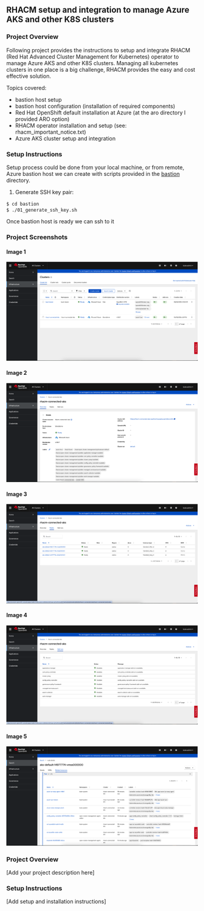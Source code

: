 ## RHACM setup and integration to manage Azure AKS and other K8S clusters

### Project Overview
Following project provides the instructions to setup and integrate RHACM (Red Hat Advanced Cluster Management for Kubernetes) operator to manage Azure AKS and other K8S clusters.
Managing all kubernetes clusters in one place is a big challenge, RHACM provides the easy and cost effective solution.

Topics covered:
- bastion host setup
- bastion host configuration (installation of required components)
- Red Hat OpenShift default installation at Azure (at the aro directory I provided ARO option)
- RHACM operator installation and setup (see: rhacm_important_notice.txt)
- Azure AKS cluster setup and integration

### Setup Instructions
Setup process could be done from your local machine, or from remote, Azure bastion host we can create with scripts provided in the [bastion](./bastion) directory.

1. Generate SSH key pair:

```
$ cd bastion
$ ./01_generate_ssh_key.sh
```


Once bastion host is ready we can ssh to it

### Project Screenshots

#### Image 1
![Image 1](img/1.png)

#### Image 2
![Image 2](img/2.png)

#### Image 3
![Image 3](img/3.png)

#### Image 4
![Image 4](img/4.png)

#### Image 5
![Image 5](img/5.png)

### Project Overview
[Add your project description here]

### Setup Instructions
[Add setup and installation instructions]
